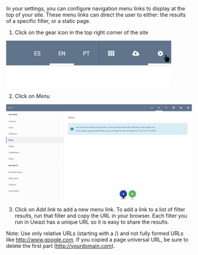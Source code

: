 In your settings, you can configure navigation menu links to display at the top of your site. These menu links can direct the user to either: the results of a specific filter, or a static page. 

1. Click on the gear icon in the top right corner of the site

![Gear icon](https://raw.githubusercontent.com/huridocs/uwazi-assets/master/wiki/screenshots/settings_link.jpg)

2. Click on _Menu_

![Menu links](https://raw.githubusercontent.com/huridocs/uwazi-assets/master/wiki/screenshots/menu_links.jpg)

3. Click on _Add link_ to add a new menu link. To add a link to a list of filter results, run that filter and copy the URL in your browser. Each filter you run in Uwazi has a unique URL so it is easy to share the results. 

Note: Use only relative URLs (starting with a /) and not fully formed URLs like http://www.google.com. If you copied a page universal URL, be sure to delete the first part (http://yourdomain.com).
